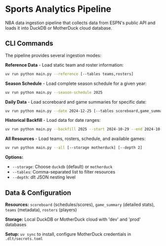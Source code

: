 # Sports Analytics Pipeline

NBA data ingestion pipeline that collects data from ESPN's public API and loads it into DuckDB or MotherDuck cloud database.

## CLI Commands

The pipeline provides several ingestion modes:

**Reference Data** - Load static team and roster information:
```bash
uv run python main.py --reference [--tables teams,rosters]
```

**Season Schedule** - Load complete season schedule for a given year:
```bash
uv run python main.py --season-schedule 2025
```

**Daily Data** - Load scoreboard and game summaries for specific date:
```bash
uv run python main.py --date 2024-12-25 [--tables scoreboard,game_summary]
```

**Historical Backfill** - Load data for date ranges:
```bash
uv run python main.py --backfill 2025 --start 2024-10-29 --end 2024-10-31
```

**All Resources** - Load teams, rosters, schedule, and available games:
```bash
uv run python main.py --all [--storage motherduck] [--depth 2]
```

**Options:**
- `--storage`: Choose `duckdb` (default) or `motherduck`  
- `--tables`: Comma-separated list to filter resources
- `--depth`: dlt JSON nesting level

## Data & Configuration

**Resources:** `scoreboard` (schedules/scores), `game_summary` (detailed stats), `teams` (metadata), `rosters` (players)

**Storage:** Local DuckDB or MotherDuck cloud with 'dev' and 'prod' databases

**Setup:** `uv sync` to install, configure MotherDuck credentials in `.dlt/secrets.toml`